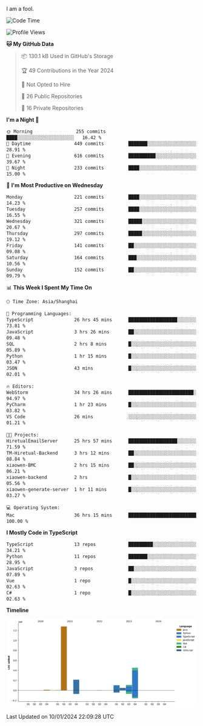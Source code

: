 I am a fool.

<!--START_SECTION:waka-->
![Code Time](http://img.shields.io/badge/Code%20Time-1%2C080%20hrs%203%20mins-blue)

![Profile Views](http://img.shields.io/badge/Profile%20Views-0-blue)

**🐱 My GitHub Data** 

> 📦 130.1 kB Used in GitHub's Storage 
 > 
> 🏆 49 Contributions in the Year 2024
 > 
> 🚫 Not Opted to Hire
 > 
> 📜 26 Public Repositories 
 > 
> 🔑 16 Private Repositories 
 > 
**I'm a Night 🦉** 

```text
🌞 Morning                255 commits         ████░░░░░░░░░░░░░░░░░░░░░   16.42 % 
🌆 Daytime                449 commits         ███████░░░░░░░░░░░░░░░░░░   28.91 % 
🌃 Evening                616 commits         ██████████░░░░░░░░░░░░░░░   39.67 % 
🌙 Night                  233 commits         ████░░░░░░░░░░░░░░░░░░░░░   15.00 % 
```
📅 **I'm Most Productive on Wednesday** 

```text
Monday                   221 commits         ████░░░░░░░░░░░░░░░░░░░░░   14.23 % 
Tuesday                  257 commits         ████░░░░░░░░░░░░░░░░░░░░░   16.55 % 
Wednesday                321 commits         █████░░░░░░░░░░░░░░░░░░░░   20.67 % 
Thursday                 297 commits         █████░░░░░░░░░░░░░░░░░░░░   19.12 % 
Friday                   141 commits         ██░░░░░░░░░░░░░░░░░░░░░░░   09.08 % 
Saturday                 164 commits         ███░░░░░░░░░░░░░░░░░░░░░░   10.56 % 
Sunday                   152 commits         ██░░░░░░░░░░░░░░░░░░░░░░░   09.79 % 
```


📊 **This Week I Spent My Time On** 

```text
🕑︎ Time Zone: Asia/Shanghai

💬 Programming Languages: 
TypeScript               26 hrs 45 mins      ██████████████████░░░░░░░   73.81 % 
JavaScript               3 hrs 26 mins       ██░░░░░░░░░░░░░░░░░░░░░░░   09.48 % 
SQL                      2 hrs 8 mins        █░░░░░░░░░░░░░░░░░░░░░░░░   05.89 % 
Python                   1 hr 15 mins        █░░░░░░░░░░░░░░░░░░░░░░░░   03.47 % 
JSON                     43 mins             █░░░░░░░░░░░░░░░░░░░░░░░░   02.01 % 

🔥 Editors: 
WebStorm                 34 hrs 26 mins      ████████████████████████░   94.97 % 
PyCharm                  1 hr 23 mins        █░░░░░░░░░░░░░░░░░░░░░░░░   03.82 % 
VS Code                  26 mins             ░░░░░░░░░░░░░░░░░░░░░░░░░   01.21 % 

🐱‍💻 Projects: 
HiretualEmailServer      25 hrs 57 mins      ██████████████████░░░░░░░   71.59 % 
TM-Hiretual-Backend      3 hrs 12 mins       ██░░░░░░░░░░░░░░░░░░░░░░░   08.84 % 
xiaowen-BMC              2 hrs 15 mins       ██░░░░░░░░░░░░░░░░░░░░░░░   06.21 % 
xiaowen-backend          2 hrs               █░░░░░░░░░░░░░░░░░░░░░░░░   05.56 % 
xiaowen-generate-server  1 hr 11 mins        █░░░░░░░░░░░░░░░░░░░░░░░░   03.27 % 

💻 Operating System: 
Mac                      36 hrs 15 mins      █████████████████████████   100.00 % 
```

**I Mostly Code in TypeScript** 

```text
TypeScript               13 repos            █████████░░░░░░░░░░░░░░░░   34.21 % 
Python                   11 repos            ███████░░░░░░░░░░░░░░░░░░   28.95 % 
JavaScript               3 repos             ██░░░░░░░░░░░░░░░░░░░░░░░   07.89 % 
Vue                      1 repo              █░░░░░░░░░░░░░░░░░░░░░░░░   02.63 % 
C#                       1 repo              █░░░░░░░░░░░░░░░░░░░░░░░░   02.63 % 
```



**Timeline**

![Lines of Code chart](https://raw.githubusercontent.com/VeejaLiu/VeejaLiu/master/assets/bar_graph.png)


 Last Updated on 10/01/2024 22:09:28 UTC
<!--END_SECTION:waka-->
